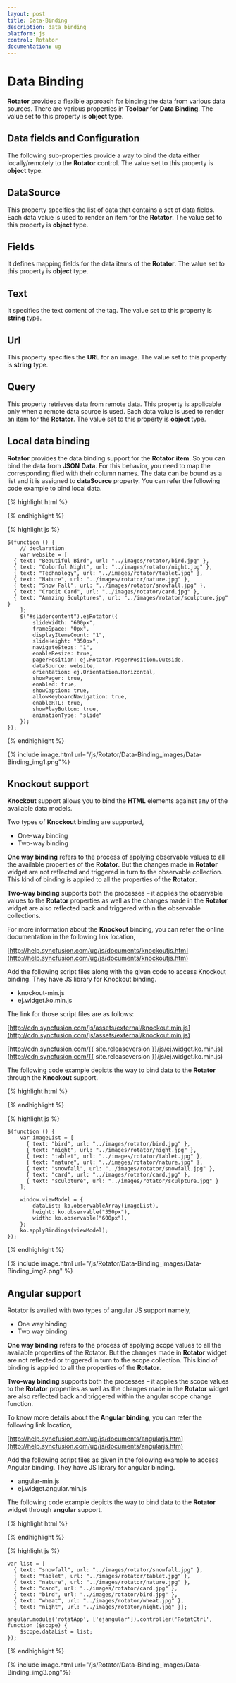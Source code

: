 ```yaml
---
layout: post
title: Data-Binding
description: data binding
platform: js
control: Rotator
documentation: ug
---
```


# Data Binding

**Rotator** provides a flexible approach for binding the data from various data sources. There are various properties in **Toolbar** for **Data Binding**. The value set to this property is **object** type.

## Data fields and Configuration

The following sub-properties provide a way to bind the data either locally/remotely to the **Rotator** control. The value set to this property is **object** type.

## DataSource

This property specifies the list of data that contains a set of data fields. Each data value is used to render an item for the **Rotator**. The value set to this property is **object** type.

## Fields

It defines mapping fields for the data items of the **Rotator**. The value set to this property is **object** type.

## Text

It specifies the text content of the tag. The value set to this property is **string** type.

## Url

This property specifies the **URL** for an image. The value set to this property is **string** type.

## Query

This property retrieves data from remote data. This property is applicable only when a remote data source is used. Each data value is used to render an item for the **Rotator**. The value set to this property is **object** type.

## Local data binding

**Rotator** provides the data binding support for the **Rotator** **item**. So you can bind the data from **JSON** **Data**. For this behavior, you need to map the corresponding filed with their column names. The data can be bound as a list and it is assigned to **dataSource** property. You can refer the following code example to bind local data.

  {% highlight html %}

<div class="cols-sample-area">
  <ul id="slidercontent"></ul>
</div>

  {% endhighlight %}


  {% highlight js %}

    $(function () {
        // declaration
        var website = [
      { text: "Beautiful Bird", url: "../images/rotator/bird.jpg" },
      { text: "Colorful Night", url: "../images/rotator/night.jpg" },
      { text: "Technology", url: "../images/rotator/tablet.jpg" },
      { text: "Nature", url: "../images/rotator/nature.jpg" },
      { text: "Snow Fall", url: "../images/rotator/snowfall.jpg" },
      { text: "Credit Card", url: "../images/rotator/card.jpg" },
      { text: "Amazing Sculptures", url: "../images/rotator/sculpture.jpg" }
        ];
        $("#slidercontent").ejRotator({
            slideWidth: "600px",
            frameSpace: "0px",
            displayItemsCount: "1",
            slideHeight: "350px",
            navigateSteps: "1",
            enableResize: true,
            pagerPosition: ej.Rotator.PagerPosition.Outside,
            dataSource: website,
            orientation: ej.Orientation.Horizontal,
            showPager: true,
            enabled: true,
            showCaption: true,
            allowKeyboardNavigation: true,
            enableRTL: true,
            showPlayButton: true,
            animationType: "slide"
        });
    });

  {% endhighlight %}


{% include image.html url="/js/Rotator/Data-Binding_images/Data-Binding_img1.png"%}

## Knockout support

**Knockout** support allows you to bind the **HTML** elements against any of the available data models.

Two types of **Knockout** binding are supported,

* One-way binding
* Two-way binding

**One way binding** refers to the process of applying observable values to all the available properties of the **Rotator**. But the changes made in **Rotator** widget are not reflected and triggered in turn to the observable collection. This kind of binding is applied to all the properties of the **Rotator**.

**Two-way binding** supports both the processes – it applies the observable values to the **Rotator** properties as well as the changes made in the **Rotator** widget are also reflected back and triggered within the observable collections. 

For more information about the **Knockout** binding, you can refer the online documentation in the following link location,

[http://help.syncfusion.com/ug/js/documents/knockoutjs.htm](http://help.syncfusion.com/ug/js/documents/knockoutjs.htm)

Add the following script files along with the given code to access Knockout binding. They have JS library for Knockout binding.

 
* knockout-min.js
* ej.widget.ko.min.js

The link for those script files are as follows:

[http://cdn.syncfusion.com/js/assets/external/knockout.min.js](http://cdn.syncfusion.com/js/assets/external/knockout.min.js)

[http://cdn.syncfusion.com/{{ site.releaseversion }}/js/ej.widget.ko.min.js](http://cdn.syncfusion.com/{{ site.releaseversion }}/js/ej.widget.ko.min.js)

The following code example depicts the way to bind data to the **Rotator** through the **Knockout** support.

  {% highlight html %}

  
<body data-autoinit="false">
  <div class="cols-sample-area">
      <ul id="slidercontent" data-bind="ejRotator :{dataSource:dataList,slideWidth:width,slideHeight:height}" />
  </div>
</body>

  {% endhighlight %}


  {% highlight js %}

    $(function () {
        var imageList = [
          { text: "bird", url: "../images/rotator/bird.jpg" },
          { text: "night", url: "../images/rotator/night.jpg" },
          { text: "tablet", url: "../images/rotator/tablet.jpg" },
          { text: "nature", url: "../images/rotator/nature.jpg" },
          { text: "snowfall", url: "../images/rotator/snowfall.jpg" },
          { text: "card", url: "../images/rotator/card.jpg" },
          { text: "sculpture", url: "../images/rotator/sculpture.jpg" }
        ];
    
        window.viewModel = {
            dataList: ko.observableArray(imageList),
            height: ko.observable("350px"),
            width: ko.observable("600px"),
        };
        ko.applyBindings(viewModel);
    });
	

  {% endhighlight %}

{% include image.html url="/js/Rotator/Data-Binding_images/Data-Binding_img2.png" %}

## Angular support

Rotator is availed with two types of angular JS support namely, 

* One way binding
* Two way binding 

**One way binding** refers to the process of applying scope values to all the available properties of the Rotator. But the changes made in **Rotator** widget are not reflected or triggered in turn to the scope collection. This kind of binding is applied to all the properties of the **Rotator**.

**Two-way binding** supports both the processes – it applies the scope values to the **Rotator** properties as well as the changes made in the **Rotator** widget are also reflected back and triggered within the angular scope change function.

To know more details about the **Angular** **binding**, you can refer the following link location,

[http://help.syncfusion.com/ug/js/documents/angularjs.htm](http://help.syncfusion.com/ug/js/documents/angularjs.htm)

Add the following script files as given in the following example to access Angular binding. They have JS library for angular binding.



* angular-min.js
* ej.widget.angular.min.js

The following code example depicts the way to bind data to the **Rotator** widget through **angular** support.

{% highlight html %}

<!DOCTYPE html>
<html lang="en" ng-app="rotatApp">
   <head>
      <title>Essential Studio for JavaScript :Angular JS Support for Toolbar</title>
      <meta name="viewport" content="width=device-width, initial-scale=1.0" charset="utf-8" />
      <link href="http://cdn.syncfusion.com/{{ site.releaseversion }}/js/web/flat-azure/ej.web.all.min.css" rel="stylesheet" />
      <!--scripts-->
      <script src="http://cdn.syncfusion.com/js/assets/external/jquery-1.10.2.min.js"></script>
      <script src="http://cdn.syncfusion.com/js/assets/external/jquery.globalize.min.js"> </script>
      <script src="http://cdn.syncfusion.com/js/assets/external/jquery.easing.1.3.min.js"> </script>
      <script src="[http://cdn.syncfusion.com/js/assets/external/angular.min.js"></script>
      <script src="http://cdn.syncfusion.com/{{ site.releaseversion }}/js/web/ej.web.all.min.js"></script>
      <script src="http://cdn.syncfusion.com/{{ site.releaseversion }}/js/web/ej.unobtrusive.min.js"></script>
      <script src="http://cdn.syncfusion.com/{{ site.releaseversion }}/js/ej.widget.angular.min.js"></script>
   </head>
   <body ng-controller="RotatCtrl">
      <div class="cols-sample-area">
         <ul id="slidercontent" ej-rotator e-datasource="dataList" e-slidewidth="600px" e-slideheight="350px" />
      </div>
   </body>
</html>


{% endhighlight %}



{% highlight js %}


    var list = [
      { text: "snowfall", url: "../images/rotator/snowfall.jpg" },
      { text: "tablet", url: "../images/rotator/tablet.jpg" },
      { text: "nature", url: "../images/rotator/nature.jpg" },
      { text: "card", url: "../images/rotator/card.jpg" },
      { text: "bird", url: "../images/rotator/bird.jpg" },
      { text: "wheat", url: "../images/rotator/wheat.jpg" },
      { text: "night", url: "../images/rotator/night.jpg" }];
    
    angular.module('rotatApp', ['ejangular']).controller('RotatCtrl', function ($scope) {
        $scope.dataList = list;
    });



{% endhighlight %}



{% include image.html url="/js/Rotator/Data-Binding_images/Data-Binding_img3.png"%}

